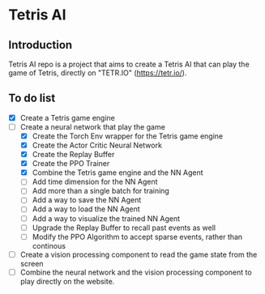 # Tetris AI

## Introduction

Tetris AI repo is a project that aims to create a Tetris AI that can play the
game of Tetris, directly on "TETR.IO" (https://tetr.io/).

## To do list

- [x] Create a Tetris game engine
- [ ] Create a neural network that play the game
  - [X] Create the Torch Env wrapper for the Tetris game engine
  - [X] Create the Actor Critic Neural Network
  - [X] Create the Replay Buffer
  - [X] Create the PPO Trainer
  - [x] Combine the Tetris game engine and the NN Agent
  - [ ] Add time dimension for the NN Agent
  - [ ] Add more than a single batch for training
  - [ ] Add a way to save the NN Agent
  - [ ] Add a way to load the NN Agent
  - [ ] Add a way to visualize the trained NN Agent
  - [ ] Upgrade the Replay Buffer to recall past events as well
  - [ ] Modify the PPO Algorithm to accept sparse events, rather than continous
- [ ] Create a vision processing component to read the game state from the
  screen
- [ ] Combine the neural network and the vision processing component to play 
  directly on the website.